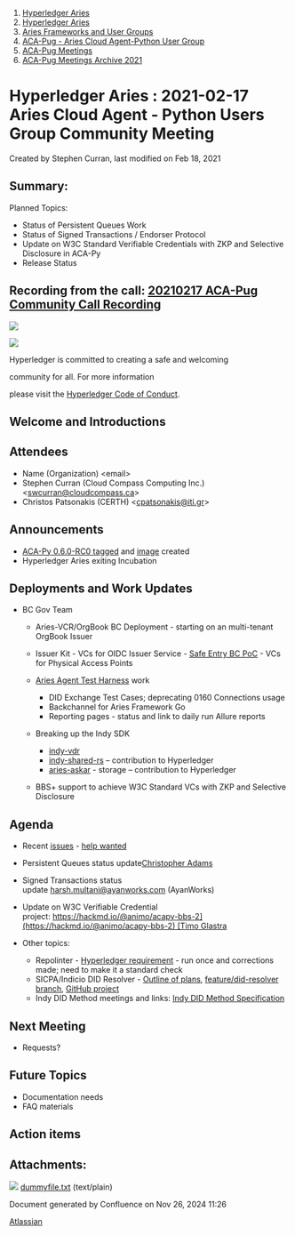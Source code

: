 1. [Hyperledger Aries](index.html)
2. [Hyperledger Aries](Hyperledger-Aries_18481154.html)
3. [Aries Frameworks and User Groups](Aries-Frameworks-and-User-Groups_18481290.html)
4. [ACA-Pug - Aries Cloud Agent-Python User Group](ACA-Pug---Aries-Cloud-Agent-Python-User-Group_18484248.html)
5. [ACA-Pug Meetings](ACA-Pug-Meetings_18484272.html)
6. [ACA-Pug Meetings Archive 2021](ACA-Pug-Meetings-Archive-2021_18514526.html)

# Hyperledger Aries : 2021-02-17 Aries Cloud Agent - Python Users Group Community Meeting

Created by Stephen Curran, last modified on Feb 18, 2021

## Summary:

Planned Topics:

- Status of Persistent Queues Work
- Status of Signed Transactions / Endorser Protocol
- Update on W3C Standard Verifiable Credentials with ZKP and Selective Disclosure in ACA-Py
- Release Status

## Recording from the call: [20210217 ACA-Pug Community Call Recording](#)

![](https://wiki.hyperledger.org/download/attachments/29034696/Antitrustnotice.png?version=1&modificationDate=1581695654000&api=v2)

![](https://wiki.hyperledger.org/download/attachments/2392771/welcome.png?version=2&modificationDate=1572450107000&api=v2)

Hyperledger is committed to creating a safe and welcoming

community for all. For more information

please visit the [Hyperledger Code of Conduct](https://lf-hyperledger.atlassian.net/wiki/display/HYP/Hyperledger+Code+of+Conduct).

## Welcome and Introductions

## Attendees

- Name (Organization) &lt;email&gt;
- Stephen Curran (Cloud Compass Computing Inc.) &lt;swcurran@cloudcompass.ca&gt;
- Christos Patsonakis (CERTH) &lt;cpatsonakis@iti.gr&gt;

## Announcements

- [ACA-Py 0.6.0-RC0 tagged](https://github.com/hyperledger/aries-cloudagent-python/releases/tag/0.6.0-rc0) and [image](https://hub.docker.com/r/bcgovimages/aries-cloudagent/tags?page=1&ordering=last_updated) created
- Hyperledger Aries exiting Incubation

## Deployments and Work Updates

- BC Gov Team
  
  - Aries-VCR/OrgBook BC Deployment - starting on an multi-tenant OrgBook Issuer
  - Issuer Kit - VCs for OIDC Issuer Service - [Safe Entry BC PoC](https://vonx.io/safeentry) - VCs for Physical Access Points
  - [Aries Agent Test Harness](https://github.com/bcgov/aries-agent-test-harness) work
    
    - DID Exchange Test Cases; deprecating 0160 Connections usage
    - Backchannel for Aries Framework Go
    - Reporting pages - status and link to daily run Allure reports
  - Breaking up the Indy SDK
    
    - [indy-vdr](https://github.com/hyperledger/indy-vdr)
    - [indy-shared-rs](https://github.com/hyperledger/indy-shared-rs) – contribution to Hyperledger
    - [aries-askar](https://github.com/hyperledger/aries-askar) - storage – contribution to Hyperledger
  - BBS+ support to achieve W3C Standard VCs with ZKP and Selective Disclosure

## Agenda

- Recent [issues](https://github.com/hyperledger/aries-cloudagent-python/issues?q=is%3Aissue%20is%3Aopen%20sort%3Aupdated-desc) - [help wanted](https://github.com/hyperledger/aries-cloudagent-python/issues?q=is%3Aissue%20is%3Aopen%20sort%3Aupdated-desc%20label%3A%22help%20wanted%22%20)
- Persistent Queues status update[Christopher Adams](https://lf-hyperledger.atlassian.net/wiki/people/70121:3d516a61-192d-4596-9e38-36cb1750f39e?ref=confluence)
- Signed Transactions status update [harsh.multani@ayanworks.com](mailto:harsh.multani@ayanworks.com) (AyanWorks)
- Update on W3C Verifiable Credential project: [https://hackmd.io/@animo/acapy-bbs-2](https://hackmd.io/@animo/acapy-bbs-2) [Timo Glastra](https://lf-hyperledger.atlassian.net/wiki/people/5f64a069a1048d0069073500?ref=confluence)
- Other topics:
  
  - Repolinter - [Hyperledger requirement](https://github.com/hyperledger/aries-cloudagent-python/issues/935) - run once and corrections made; need to make it a standard check
  - SICPA/Indicio DID Resolver - [Outline of plans](https://hackmd.io/@dbluhm/uniresolver-acapy), [feature/did-resolver branch](https://github.com/rd-dlab/aries-cloudagent-python/tree/feature/did-resolver), [GitHub project](https://github.com/rd-dlab/aries-cloudagent-python/projects/1)
  - Indy DID Method meetings and links: [Indy DID Method Specification](https://lf-hyperledger.atlassian.net/wiki/spaces/indy/pages/19465516/Indy+DID+Method+Specification)

## Next Meeting

- Requests?

## Future Topics

- Documentation needs
- FAQ materials

## Action items

## Attachments:

![](images/icons/bullet_blue.gif) [dummyfile.txt](attachments/18490853/18514825.txt) (text/plain)

Document generated by Confluence on Nov 26, 2024 11:26

[Atlassian](http://www.atlassian.com/)
